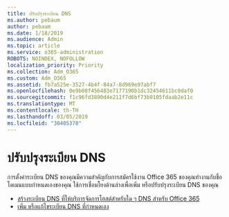 ```yaml
---
title: ปรับปรุงระเบียน DNS
ms.author: pebaum
author: pebaum
ms.date: 1/18/2019
ms.audience: Admin
ms.topic: article
ms.service: o365-administration
ROBOTS: NOINDEX, NOFOLLOW
localization_priority: Priority
ms.collection: Adm_O365
ms.custom: Adm_O365
ms.assetid: fb7a525e-3527-4b4f-84a7-8d969e97abf7
ms.openlocfilehash: 0e9b08f456483e7177190b1dc32454611bc0daf0
ms.sourcegitcommit: f1c96fd3890d4e211f7d6bf73b9105fdaab2e11c
ms.translationtype: MT
ms.contentlocale: th-TH
ms.lasthandoff: 03/05/2019
ms.locfileid: "30405378"
---
```

# <a name="update-dns-records"></a>ปรับปรุงระเบียน DNS
การตั้งค่าระเบียน DNS ของคุณมีความสำคัญกับการสมัครใช้งาน Office 365 ของคุณทำงานกับชื่อโดเมนแบบกำหนดเองของคุณ ใช้การเชื่อมโยงด้านล่างเพื่อเพิ่ม หรือปรับปรุงระเบียน DNS ของคุณ
  
- [สร้างระเบียน DNS ที่ให้บริการจัดการโฮสต์สำหรับใด ๆ DNS สำหรับ Office 365](https://docs.microsoft.com/office365/admin/get-help-with-domains/create-dns-records-at-any-dns-hosting-provider)  
- [เพิ่ม หรือแก้ไขระเบียน DNS ที่กำหนดเอง](https://support.office.com/article/AF00A516-DD39-4EDA-AF3E-1EAF686C8DC9)